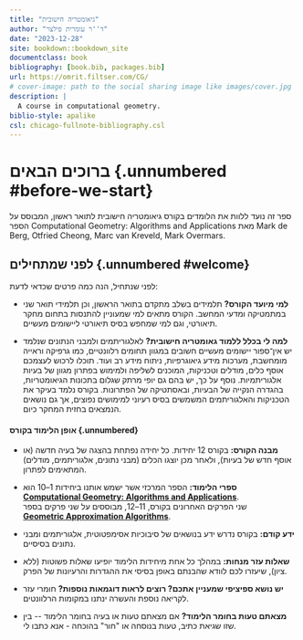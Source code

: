 ```yaml
---
title: "גיאומטריה חישובית"
author: "ד''ר עומרית פילצר"
date: "2023-12-28"
site: bookdown::bookdown_site
documentclass: book
bibliography: [book.bib, packages.bib]
url: https://omrit.filtser.com/CG/
# cover-image: path to the social sharing image like images/cover.jpg
description: |
  A course in computational geometry.
biblio-style: apalike
csl: chicago-fullnote-bibliography.csl
---
```


# ברוכים הבאים {.unnumbered #before-we-start}

ספר זה נועד ללוות את הלומדים בקורס גיאומטריה חישובית לתואר ראשון, המבוסס על הספר Computational Geometry: Algorithms and Applications מאת 
Mark de Berg, Otfried Cheong, Marc van Kreveld, Mark Overmars.

## לפני שמתחילים {.unnumbered #welcome}

לפני שנתחיל, הנה כמה פרטים שכדאי לדעת:

-   **למי מיועד הקורס?** תלמידים בשלב מתקדם בתואר הראשון, וכן תלמידי תואר שני במתמטיקה ומדעי המחשב. הקורס מתאים למי שמעוניין להתנסות בתחום מחקר תיאורטי, וגם למי שמחפש בסיס תיאורטי ליישומים מעשיים.

-   **למה לי בכלל ללמוד גאומטריה חישובית?** לאלגוריתמים ולמבני הנתונים שנלמד יש אין־ספור יישומים מעשיים חשובים במגוון תחומים רלוונטיים, כמו גרפיקה וראייה מומחשבת, מערכות מידע גיאוגרפיות, ניתוח מידע רב ועוד. תוכלו לרכוש לעצמכם אוסף כלים, מודלים וטכניקות, המוכנים לשליפה ולמימוש בפתרון מגוון של בעיות אלגוריתמיות. נוסף על כך, יש בהם גם יופי מרתק שגלום בתכונות הגיאומטריות, בהגדרה הנקייה של הבעיות, ובאסתטיקה של הפתרונות. בקורס נלמד בעיקר את הטכניקות והאלגוריתמים המשמשים בסיס רעיוני למימושים נפוצים, אך גם נושאים הנמצאים בחזית המחקר כיום.

#### אופן הלימוד בקורס {.unnumbered}

-   **מבנה הקורס:** בקורס 12 יחידות. כל יחידה נפתחת בהצגה של בעיה חדשה (או אוסף חדש של בעיות), ולאחר מכן יוצגו הכלים (מבני נתונים, אלגוריתמים, מודלים) המתאימים לפתרון.

-   **ספרי הלימוד:** הספר המרכזי אשר ישמש אותנו ביחידות 1–10  הוא \
    [**Computational Geometry: Algorithms and Applications**](http://www.cs.uu.nl/geobook/).\
    שני הפרקים האחרונים בקורס, 11–12, מבוססים על שני פרקים בספר\
    [**Geometric Approximation Algorithms**](https://sarielhp.org/book/).

-   **ידע קודם:** בקורס נדרש ידע בנושאים של סיבוכיות אסימפטוטית, אלגוריתמים ומבני נתונים בסיסיים.

-   **שאלות עזר מנחות:** במהלך כל אחת מיחידות הלימוד יופיעו שאלות פשוטות (ללא ציון), שיעזרו לכם לוודא שהבנתם באופן בסיסי את ההגדרות והרעיונות של הפרק.

-   **יש נושא ספיציפי שמעניין אתכם? רוצים לראות דוגמאות נוספות?** חומרי עזר לקריאה נוספת והעשרה ינתנו במקומות הרלוונטים. 

-   **מצאתם טעות בחומר הלימוד?** אם מצאתם טעות או בעיה בחומר הלימוד -- בין שזו שגיאת כתיב, טעות בנוסחה או "חור" בהוכחה - אנא כתבו לי.


<script>
title=document.getElementById('before-we-start');
title.innerHTML = '<img src="images/logo.jpg" width="100%">' + title.innerHTML
</script>
